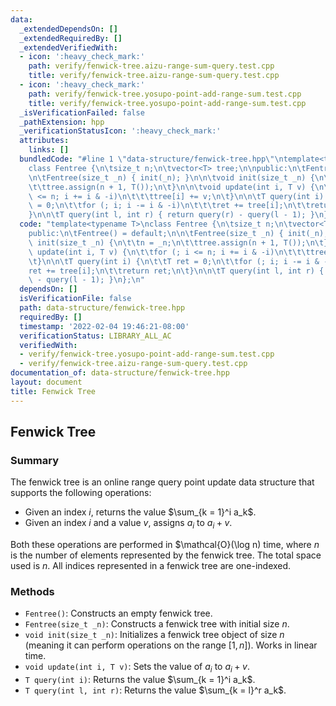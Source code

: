 ```yaml
---
data:
  _extendedDependsOn: []
  _extendedRequiredBy: []
  _extendedVerifiedWith:
  - icon: ':heavy_check_mark:'
    path: verify/fenwick-tree.aizu-range-sum-query.test.cpp
    title: verify/fenwick-tree.aizu-range-sum-query.test.cpp
  - icon: ':heavy_check_mark:'
    path: verify/fenwick-tree.yosupo-point-add-range-sum.test.cpp
    title: verify/fenwick-tree.yosupo-point-add-range-sum.test.cpp
  _isVerificationFailed: false
  _pathExtension: hpp
  _verificationStatusIcon: ':heavy_check_mark:'
  attributes:
    links: []
  bundledCode: "#line 1 \"data-structure/fenwick-tree.hpp\"\ntemplate<typename T>\n\
    class Fentree {\n\tsize_t n;\n\tvector<T> tree;\n\npublic:\n\tFentree() = default;\n\
    \n\tFentree(size_t _n) { init(_n); }\n\n\tvoid init(size_t _n) {\n\t\tn = _n;\n\
    \t\ttree.assign(n + 1, T());\n\t}\n\n\tvoid update(int i, T v) {\n\t\tfor (; i\
    \ <= n; i += i & -i)\n\t\t\ttree[i] += v;\n\t}\n\n\tT query(int i) {\n\t\tT ret\
    \ = 0;\n\t\tfor (; i; i -= i & -i)\n\t\t\tret += tree[i];\n\t\treturn ret;\n\t\
    }\n\n\tT query(int l, int r) { return query(r) - query(l - 1); }\n};\n"
  code: "template<typename T>\nclass Fentree {\n\tsize_t n;\n\tvector<T> tree;\n\n\
    public:\n\tFentree() = default;\n\n\tFentree(size_t _n) { init(_n); }\n\n\tvoid\
    \ init(size_t _n) {\n\t\tn = _n;\n\t\ttree.assign(n + 1, T());\n\t}\n\n\tvoid\
    \ update(int i, T v) {\n\t\tfor (; i <= n; i += i & -i)\n\t\t\ttree[i] += v;\n\
    \t}\n\n\tT query(int i) {\n\t\tT ret = 0;\n\t\tfor (; i; i -= i & -i)\n\t\t\t\
    ret += tree[i];\n\t\treturn ret;\n\t}\n\n\tT query(int l, int r) { return query(r)\
    \ - query(l - 1); }\n};\n"
  dependsOn: []
  isVerificationFile: false
  path: data-structure/fenwick-tree.hpp
  requiredBy: []
  timestamp: '2022-02-04 19:46:21-08:00'
  verificationStatus: LIBRARY_ALL_AC
  verifiedWith:
  - verify/fenwick-tree.yosupo-point-add-range-sum.test.cpp
  - verify/fenwick-tree.aizu-range-sum-query.test.cpp
documentation_of: data-structure/fenwick-tree.hpp
layout: document
title: Fenwick Tree
---
```


## Fenwick Tree

### Summary

The fenwick tree is an online range query point update data structure that supports the following operations:
- Given an index $i$, returns the value $\sum_{k = 1}^i a_k$.
- Given an index $i$ and a value $v$, assigns $a_i$ to $a_i + v$.

Both these operations are performed in $\mathcal{O}(\log n) time, where $n$ is the number of elements represented by the fenwick tree. The total space used is $n$. All indices represented in a fenwick tree are one-indexed.

### Methods

- `Fentree()`: Constructs an empty fenwick tree.
- `Fentree(size_t _n)`: Constructs a fenwick tree with initial size $n$.
- `void init(size_t _n)`: Initializes a fenwick tree object of size $n$ (meaning it can perform operations on the range $[1, n]$). Works in linear time.
- `void update(int i, T v)`: Sets the value of $a_i$ to $a_i + v$. 
- `T query(int i)`: Returns the value $\sum_{k = 1}^i a_k$.
- `T query(int l, int r)`: Returns the value $\sum_{k = l}^r a_k$. 
